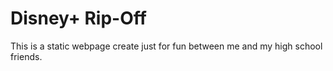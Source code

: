 # Disney+ Rip-Off
This is a static webpage create just for fun between me and my high school friends.
